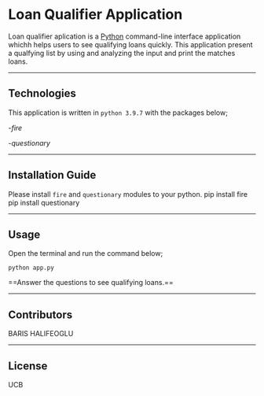 # Loan Qualifier Application

Loan qualifier aplication is a [Python](https://www.python.org/) command-line interface application whichh helps users to see qualifying loans quickly. This application present a qualfying list by using and analyzing the input and print the matches loans.

---

## Technologies

This application is written in `python 3.9.7` with the packages below;

-*fire*

-*questionary*

---

## Installation Guide

Please install `fire` and `questionary` modules to your python.
    pip install fire
    pip install questionary

---

## Usage

Open the terminal and run the command below;

    python app.py


   ==Answer the questions to see qualifying loans.==

---

## Contributors

BARIS HALIFEOGLU

---

## License

UCB
